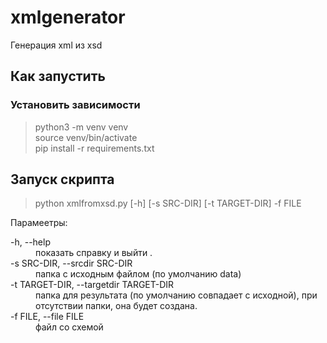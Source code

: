 # xmlgenerator

Генерация xml из xsd

## Как запустить

### Установить зависимости

> python3 -m venv venv  
> source venv/bin/activate  
> pip install -r requirements.txt

## Запуск скрипта

> python xmlfromxsd.py [-h] [-s SRC-DIR] [-t TARGET-DIR] -f FILE


Парамеетры:  
<dl>
  <dt>-h, --help</dt>
  <dd>показать справку и выйти .</dd>
 
  <dt>-s SRC-DIR, --srcdir SRC-DIR</dt>
  <dd>папка с исходным файлом (по умолчанию data)
  </dd>
  
  <dt>-t TARGET-DIR, --targetdir TARGET-DIR </dt>
  <dd> папка для результата (по умолчанию совпадает с исходной), при отсутствии папки, она будет создана. 
  </dd>
  <dt>-f FILE, --file FILE</dt>
    <dd>файл со схемой
    </dd>
</dl>
